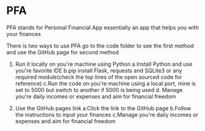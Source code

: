 # PFA
PFA stands for Personal Financial App essentially an app that helps you with your finances

There is two ways to use PFA go to the code folder to see the first method and use the GitHub page for second method

1. Run it locally on you're machine using Python
   a.Install Python and use you're favorite IDE
   b.pip install Flask, requests and SQLite3 or any required module(check the top lines of the open sourced code for reference)
   c.Run the code on you're machine using a local port, mine is set to 5000 but switch to another if 5000 is being used
   d. Manage you're daily incomes or expenses and aim for financial freedom

2. Use the GitHub pages link
   a.Click the link to the GitHub page
   b.Follow the instructions to input your finances
   c.Manage you're daily incomes or expenses and aim for financial freedom


